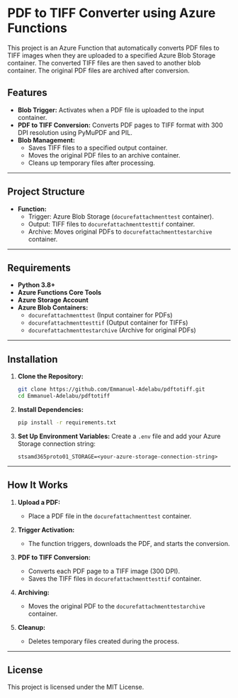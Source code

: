 # PDF to TIFF Converter using Azure Functions

This project is an Azure Function that automatically converts PDF files to TIFF images when they are uploaded to a specified Azure Blob Storage container. The converted TIFF files are then saved to another blob container. The original PDF files are archived after conversion.

## Features

- **Blob Trigger:** Activates when a PDF file is uploaded to the input container.
- **PDF to TIFF Conversion:** Converts PDF pages to TIFF format with 300 DPI resolution using PyMuPDF and PIL.
- **Blob Management:**
  - Saves TIFF files to a specified output container.
  - Moves the original PDF files to an archive container.
  - Cleans up temporary files after processing.

---

## Project Structure

- **Function:**
  - Trigger: Azure Blob Storage (`docurefattachmenttest` container).
  - Output: TIFF files to `docurefattachmenttesttif` container.
  - Archive: Moves original PDFs to `docurefattachmenttestarchive` container.

---

## Requirements

- **Python 3.8+**
- **Azure Functions Core Tools**
- **Azure Storage Account**
- **Azure Blob Containers:**
  - `docurefattachmenttest` (Input container for PDFs)
  - `docurefattachmenttesttif` (Output container for TIFFs)
  - `docurefattachmenttestarchive` (Archive for original PDFs)

---

## Installation

1. **Clone the Repository:**

   ```bash
   git clone https://github.com/Emmanuel-Adelabu/pdftotiff.git
   cd Emmanuel-Adelabu/pdftotiff
   ```

2. **Install Dependencies:**

   ```bash
   pip install -r requirements.txt
   ```

3. **Set Up Environment Variables:** Create a `.env` file and add your Azure Storage connection string:

   ```env
   stsamd365proto01_STORAGE=<your-azure-storage-connection-string>
   ```

---

## How It Works

1. **Upload a PDF:**

   - Place a PDF file in the `docurefattachmenttest` container.

2. **Trigger Activation:**

   - The function triggers, downloads the PDF, and starts the conversion.

3. **PDF to TIFF Conversion:**

   - Converts each PDF page to a TIFF image (300 DPI).
   - Saves the TIFF files in `docurefattachmenttesttif` container.

4. **Archiving:**

   - Moves the original PDF to the `docurefattachmenttestarchive` container.

5. **Cleanup:**

   - Deletes temporary files created during the process.

---

## License

This project is licensed under the MIT License.

